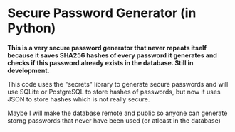 # Secure Password Generator (in Python)
**This is a very secure password generator that never repeats itself because it saves SHA256 hashes of every password it generates and checks if this password already exists in the database. Still in development.**

This code uses the "secrets" library to generate secure passwords and will use SQLite or PostgreSQL to store hashes of passwords, but now it uses JSON to store hashes which is not really secure.

Maybe I will make the database remote and public so anyone can generate storng passwords that never have been used (or atleast in the database)
